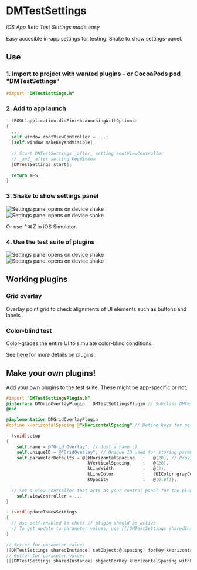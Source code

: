 DMTestSettings
==========================
*iOS App Beta Test Settings made easy*

Easy accesible in-app settings for testing. Shake to show settings-panel.

## Use 

### 1. Import to project with wanted plugins – or CocoaPods pod "DMTestSettings"

```objective-c
#import "DMTestSettings.h"
```

### 2. Add to app launch

```objective-c
- (BOOL)application:didFinishLaunchingWithOptions:
{
  ...
  self.window.rootViewController = ...;
  [self.window makeKeyAndVisible];
  
  // Start DMTestSettings _after_ setting rootViewController 
  // _and_ after setting keyWindow
  [DMTestSettings start];
  
  return YES;
}
```
    
### 3. Shake to show settings panel

![Settings panel opens on device shake](Screenshots/ExampleApp.png)
![Settings panel opens on device shake](Screenshots/SettingsPanel.png)

Or use ⌃⌘Z in iOS Simulator.

### 4. Use the test suite of plugins

![Settings panel opens on device shake](Screenshots/Plugin_GridOverlay_On.png)
![Settings panel opens on device shake](Screenshots/Plugin_GridOverlay_Settings.png)

## Working plugins

### Grid overlay
Overlay point grid to check alignments of UI elements such as buttons and labels.

### Color-blind test
Color-grades the entire UI to simulate color-blind conditions.

See [here](https://github.com/duemunk/iOS-App-Beta-Test-Settings/wiki/Plugins) for more details on plugins.


## Make your own plugins!

Add your own plugins to the test suite. These might be app-specific or not. 

```objective-c
#import "DMTestSettingsPlugin.h"
@interface DMGridOverlayPlugin : DMTestSettingsPlugin // Subclass DMTestSettingsPlugin
@end

@implementation DMGridOverlayPlugin
#define kHorizontalSpacing @"kHorizontalSpacing" // Define keys for parameters

- (void)setup
{
	self.name = @"Grid Overlay"; // Just a name :)
	self.uniqueID = @"GridOverlay"; // Unique ID used for storing parameter values
	self.parameterDefaults = @{kHorizontalSpacing	:	@(20), // Provide default values for parameters
							   kVerticalSpacing		:	@(20),
							   kLineWidth			:	@(2),
							   kLineColor			:	[UIColor grayColor],
							   kOpacity				:	@(0.8f)};
	
  // Set a view controller that acts as your control panel for the plugin.
	self.viewController = ...
}

- (void)updateToNewSettings
{
  // use self.enabled to check if plugin should be active
  // To get update to parameter values, use [[[DMTestSettings sharedInstance] objectForKey:kHorizontalSpacing withPluginIdentifier:self.uniqueID] floatValue];
}
```

```objective-c
// Setter for parameter values
[[DMTestSettings sharedInstance] setObject:@(spacing) forKey:kHorizontalSpacing withPluginIdentifier:self.uniqueID];
// Getter for parameter values
[[[DMTestSettings sharedInstance] objectForKey:kHorizontalSpacing withPluginIdentifier:self.uniqueID] 
```
